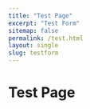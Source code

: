 ```yaml
---
title: "Test Page"
excerpt: "Test Form"
sitemap: false
permalink: /test.html
layout: single
slug: testform
---
```


# Test Page


